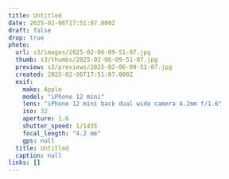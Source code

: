 ```yaml
---
title: Untitled
date: 2025-02-06T17:51:07.000Z
draft: false
drop: true
photo:
  url: s3/images/2025-02-06-09-51-07.jpg
  thumb: s3/thumbs/2025-02-06-09-51-07.jpg
  preview: s3/previews/2025-02-06-09-51-07.jpg
  created: 2025-02-06T17:51:07.000Z
  exif:
    make: Apple
    model: "iPhone 12 mini"
    lens: "iPhone 12 mini back dual wide camera 4.2mm f/1.6"
    iso: 32
    aperture: 1.6
    shutter_speed: 1/1435
    focal_length: "4.2 mm"
    gps: null
  title: Untitled
  caption: null
links: []
---
```

